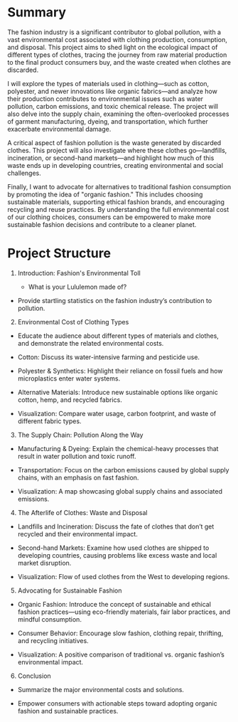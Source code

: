 # Summary
The fashion industry is a significant contributor to global pollution, with a vast environmental cost associated with clothing production, consumption, and disposal. This project aims to shed light on the ecological impact of different types of clothes, tracing the journey from raw material production to the final product consumers buy, and the waste created when clothes are discarded.

I will explore the types of materials used in clothing—such as cotton, polyester, and newer innovations like organic fabrics—and analyze how their production contributes to environmental issues such as water pollution, carbon emissions, and toxic chemical release. The project will also delve into the supply chain, examining the often-overlooked processes of garment manufacturing, dyeing, and transportation, which further exacerbate environmental damage.

A critical aspect of fashion pollution is the waste generated by discarded clothes. This project will also investigate where these clothes go—landfills, incineration, or second-hand markets—and highlight how much of this waste ends up in developing countries, creating environmental and social challenges.

Finally, I want to advocate for alternatives to traditional fashion consumption by promoting the idea of "organic fashion." This includes choosing sustainable materials, supporting ethical fashion brands, and encouraging recycling and reuse practices. By understanding the full environmental cost of our clothing choices, consumers can be empowered to make more sustainable fashion decisions and contribute to a cleaner planet.

# Project Structure
1. Introduction: Fashion's Environmental Toll

    - What is your Lululemon made of?

  - Provide startling statistics on the fashion industry’s contribution to pollution.

2. Environmental Cost of Clothing Types

  - Educate the audience about different types of materials and clothes, and demonstrate the related environmental costs.

  - Cotton: Discuss its water-intensive farming and pesticide use.

  - Polyester & Synthetics: Highlight their reliance on fossil fuels and how microplastics enter water systems.

  - Alternative Materials: Introduce new sustainable options like organic cotton, hemp, and recycled fabrics.

  - Visualization: Compare water usage, carbon footprint, and waste of different fabric types.

3. The Supply Chain: Pollution Along the Way

  - Manufacturing & Dyeing: Explain the chemical-heavy processes that result in water pollution and toxic runoff.

  - Transportation: Focus on the carbon emissions caused by global supply chains, with an emphasis on fast fashion.

  - Visualization: A map showcasing global supply chains and associated emissions.

4. The Afterlife of Clothes: Waste and Disposal

  - Landfills and Incineration: Discuss the fate of clothes that don’t get recycled and their environmental impact.

  - Second-hand Markets: Examine how used clothes are shipped to developing countries, causing problems like excess waste and local market disruption.

  - Visualization: Flow of used clothes from the West to developing regions.

5. Advocating for Sustainable Fashion

  - Organic Fashion: Introduce the concept of sustainable and ethical fashion practices—using eco-friendly materials, fair labor practices, and mindful consumption.

  - Consumer Behavior: Encourage slow fashion, clothing repair, thrifting, and recycling initiatives.

  - Visualization: A positive comparison of traditional vs. organic fashion’s environmental impact.

6. Conclusion

  - Summarize the major environmental costs and solutions.

  - Empower consumers with actionable steps toward adopting organic fashion and sustainable practices.
